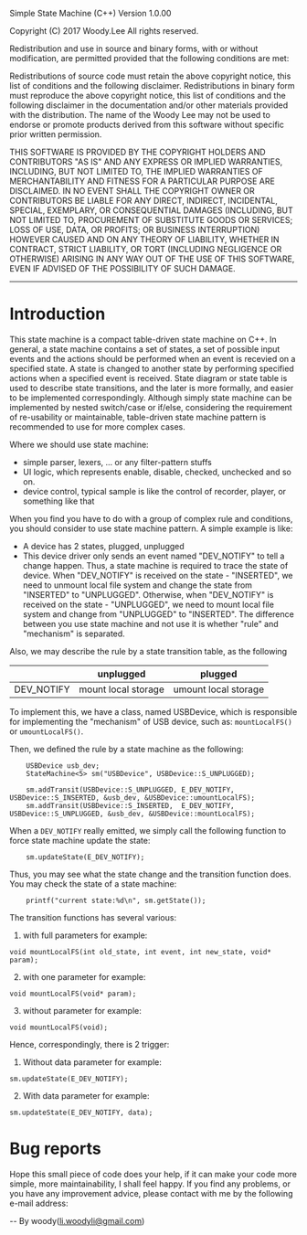 Simple State Machine (C++) Version 1.0.00

Copyright (C) 2017 Woody.Lee All rights reserved.

Redistribution and use in source and binary forms, with or without modification, are permitted provided that the following conditions are met:

Redistributions of source code must retain the above copyright notice, this list of conditions and the following disclaimer.
Redistributions in binary form must reproduce the above copyright notice, this list of conditions and the following disclaimer in the documentation and/or other materials provided with the distribution.
The name of the Woody Lee may not be used to endorse or promote products derived from this software without specific prior written permission.

THIS SOFTWARE IS PROVIDED BY THE COPYRIGHT HOLDERS AND CONTRIBUTORS "AS IS" AND ANY EXPRESS OR IMPLIED WARRANTIES, INCLUDING, BUT NOT LIMITED TO, THE IMPLIED WARRANTIES OF MERCHANTABILITY AND FITNESS FOR A PARTICULAR PURPOSE ARE DISCLAIMED. IN NO EVENT SHALL THE COPYRIGHT OWNER OR CONTRIBUTORS BE LIABLE FOR ANY DIRECT, INDIRECT, INCIDENTAL, SPECIAL, EXEMPLARY, OR CONSEQUENTIAL DAMAGES (INCLUDING, BUT NOT LIMITED TO, PROCUREMENT OF SUBSTITUTE GOODS OR SERVICES; LOSS OF USE, DATA, OR PROFITS; OR BUSINESS INTERRUPTION) HOWEVER CAUSED AND ON ANY THEORY OF LIABILITY, WHETHER IN CONTRACT, STRICT LIABILITY, OR TORT (INCLUDING NEGLIGENCE OR OTHERWISE) ARISING IN ANY WAY OUT OF THE USE OF THIS SOFTWARE, EVEN IF ADVISED OF THE POSSIBILITY OF SUCH DAMAGE.

---

# Introduction
This state machine is a compact table-driven state machine on C++. In general, a state machine contains a set of states, a set of possible input events and the actions should be performed when an event is recevied on a specified state. A state is changed to another state by performing specified actions when a specified event is received. State diagram or state table is used to describe state transitions, and the later is more formally, and easier to be implemented correspondingly. Although simply state machine can be implemented by nested switch/case or if/else, considering the requirement of re-usability or maintainable, table-driven state machine pattern is recommended to use for more complex cases.

Where we should use state machine:

* simple parser, lexers, ... or any filter-pattern stuffs
* UI logic, which represents enable, disable, checked, unchecked and so on.
* device control, typical sample is like the control of recorder, player, or something like that

When you find you have to do with a group of complex rule and conditions, you should consider to use state machine pattern. A simple example is like:

* A device has 2 states, plugged, unplugged
* This device driver only sends an event named "DEV_NOTIFY" to tell a change happen. Thus, a state machine is required to trace the state of device. When "DEV_NOTIFY" is received on the state - "INSERTED", we need to unmount local file system and change the state from "INSERTED" to "UNPLUGGED". Otherwise, when "DEV_NOTIFY" is received on the state - "UNPLUGGED", we need to mount local file system and change from "UNPLUGGED" to "INSERTED". The difference between you use state machine and not use it is whether "rule" and "mechanism" is separated.

Also, we may describe the rule by a state transition table, as the following

|  	| unplugged 	| plugged 	|
|------------	|--------------------------	|----------------------------	|
| DEV_NOTIFY 	| mount local storage 	| umount local storage 	|

To implement this, we have a class, named USBDevice, which is responsible for implementing the "mechanism" of USB device, such as:
`mountLocalFS()` or `umountLocalFS()`.

Then, we defined the rule by a state machine as the following:
```
    USBDevice usb_dev;
    StateMachine<5> sm("USBDevice", USBDevice::S_UNPLUGGED);

    sm.addTransit(USBDevice::S_UNPLUGGED, E_DEV_NOTIFY, USBDevice::S_INSERTED, &usb_dev, &USBDevice::umountLocalFS);
    sm.addTransit(USBDevice::S_INSERTED,  E_DEV_NOTIFY, USBDevice::S_UNPLUGGED, &usb_dev, &USBDevice::mountLocalFS);
```

When a `DEV_NOTIFY` really emitted, we simply call the following function to force state machine update the state:
```
    sm.updateState(E_DEV_NOTIFY);
```

Thus, you may see what the state change and the transition function does. You may check the state of a state machine:
```
    printf("current state:%d\n", sm.getState());
```

The transition functions has several various:
1. with full parameters
for example:
```
void mountLocalFS(int old_state, int event, int new_state, void* param);
```

2. with one parameter
for example:
```
void mountLocalFS(void* param);
```

3. without parameter
for example:
```
void mountLocalFS(void);
```

Hence, correspondingly, there is 2 trigger:
1. Without data parameter
for example:
```
sm.updateState(E_DEV_NOTIFY);
```

2. With data parameter
for example:
```
sm.updateState(E_DEV_NOTIFY, data);
```

# Bug reports

Hope this small piece of code does your help, if it can make your code more simple, more maintainability, I shall feel happy. If you find any problems, or you have any improvement advice, please contact with me by the following e-mail address:

-- By woody(li.woodyli@gmail.com)



